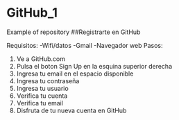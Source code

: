 # GitHub_1
Example of repository
##Registrarte en GitHub

Requisitos:
-Wifi/datos
-Gmail
-Navegador web
Pasos:
1. Ve a GitHub.com
2. Pulsa el boton Sign Up en la esquina superior derecha
3. Ingresa tu email en el espacio disponible
4. Ingresa tu contraseña
5. Ingresa tu usuario
6. Verifica tu cuenta
7. Verifica tu email
8. Disfruta de tu nueva cuenta en GitHub
